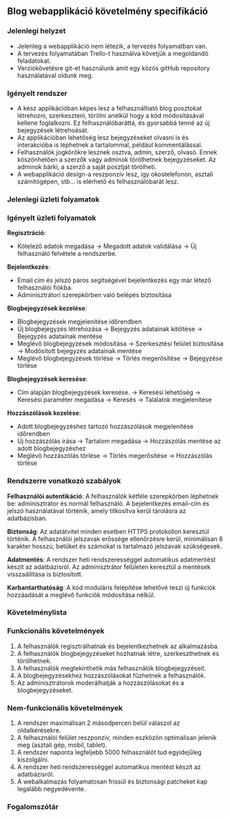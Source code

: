 
## Blog webapplikáció követelmény specifikáció
### Jelenlegi helyzet
- Jelenleg a webapplikáció nem létezik, a tervezés folyamatban van.
- A tervezés folyamatában Trello-t használva követjük a megoldandó feladatokat.
- Verziókövetésre git-et használunk amit egy közös gitHub repository használatával oldunk meg.
  
### Igényelt rendszer
- A kész applikációban képes lesz a felhasználható blog posztokat létrehozni, szerkeszteni, törölni anélkül hogy a kód módosításával kellene foglalkozni. Ez felhasználóbaráttá, és gyorsabbá tenné az új bejegyzések létrehoását.
- Az applikációban lehetőség lesz bejegyzéseket olvasni is és interakcióba is léphetnek a tartalommal, például kommentálással.
- Felhasználók jogkörökre lesznek osztva, admin, szerző, olvasó. Ennek köszönhetően a szerzők vagy adminok törölhetnek bejegyzéseket. Az adminok bárki, a szerző a saját posztját törölheti.
- A webapplikáció design-a reszponzív lesz, így okostelefonon, asztali számítógépen, stb... is elérhető és felhasználóbarát lesz.

### Jelenlegi üzleti folyamatok





### Igényelt üzleti folyamatok
**Regisztráció**:
- Kötelező adatok megadása &rarr; Megadott adatok validálása &rarr; Új felhasználó felvétele a rendszerbe.

**Bejelentkezés**:
- Email cím és jelszó páros segítségével bejelentkezés egy már létező felhasználói fiókba.
- Adminisztrátori szerepkörben való belépés biztosítása

**Blogbejegyzések kezelése**:
- Blogbejegyzések megjelenítése időrendben
- Új blogbejegyzés létrehozása &rarr; Bejegyzés adatainak kitöltése &rarr; Bejegyzés adatainak mentése
- Meglévő blogbejegyzések módosítása &rarr; Szerkesztési felület biztosítása &rarr; Modósított bejegyzés adatainak mentése
- Meglévő blogbejegyzések törlése &rarr; Törlés megerősítése &rarr; Bejegyzése törlése


**Blogbejegyzések keresése**:
- Cím alapján blogbejegyzések keresése. &rarr; Keresési lehetőség &rarr; Keresési paraméter megadása &rarr; Keresés &rarr; Találatok megjelenítése

**Hozzászólások kezelése**:

- Adott blogbejegyzéshez tartozó hozzászólások megjelenítése időrendben
- Új hozzászólás írása &rarr; Tartalom megadása &rarr; Hozzászólás mentése az adott blogbejegyzéshez
- Meglévő hozzászólás törlése &rarr; Törlés megerősítése &rarr; Hozzászólás törlése



### Rendszerre vonatkozó szabályok
**Felhasználói autentikáció**: A felhasználók kétféle szerepkörben léphetnek be: adminisztrátor és normál felhasználó. A bejelentkezés email-cím és jelszó használatával történik, amely titkosítva kerül tárolásra az adatbázisban. 

**Biztonság**: Az adatátvitel minden esetben HTTPS protokollon keresztül történik. A felhasználói jelszavak erőssége ellenőrzésre kerül, minimálisan 8 karakter hosszú, betűket és számokat is tartalmazó jelszavak szükségesek.

**Adatmentés**: A rendszer heti rendszerességgel automatikus adatmentést készít az adatbázisról. Az adminisztrátor felületen keresztül a mentések visszaállítása is biztosított.
   
**Karbantarthatóság**: A kód moduláris felépítése lehetővé teszi új funkciók hozzáadását a meglévő funkciók módosítása nélkül.

### Követelménylista

### Funkcionális követelmények
1. A felhasználók regisztrálhatnak és bejelentkezhetnek az alkalmazásba.
2. A felhasználók blogbejegyzéseket hozhatnak létre, szerkeszthetnek és törölhetnek.
3. A felhasználók megtekinthetik más felhasználók blogbejegyzéseit.
4. A blogbejegyzésekhez hozzászólásokat fűzhetnek a felhasználók.
5. Az adminisztrátorok moderálhatják a hozzászólásokat és a blogbejegyzéseket.

### Nem-funkcionális követelmények
1. A rendszer maximálisan 2 másodpercen belül válaszol az oldalkérésekre.
2. A felhasználói felület reszponzív, minden eszközön optimálisan jelenik meg (asztali gép, mobil, tablet).
3. A rendszer naponta legfeljebb 5000 felhasználót tud egyidejűleg kiszolgálni.
4. A rendszer heti rendszerességgel automatikus mentést készít az adatbázisról.
5. A webalkalmazás folyamatosan frissül és biztonsági patcheket kap legalább negyedévente.

### Fogalomszótár